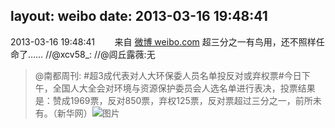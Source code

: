layout: weibo
date: 2013-03-16 19:48:41
---
<meta name="referrer" content="no-referrer" />

2013-03-16 19:48:41  &nbsp;&nbsp;&nbsp;&nbsp;&nbsp;&nbsp; 来自 <a href="http://weibo.com/" rel="nofollow">微博 weibo.com</a>
超三分之一有鸟用，还不照样任命了…… //@xcv58_: //@闾丘露薇:无
>  @南都周刊: #超3成代表对人大环保委人员名单投反对或弃权票#今日下午，全国人大全会对环境与资源保护委员会人选名单进行表决，投票结果是：赞成1969票，反对850票，弃权125票，反对票超过三分之一，前所未有。（新华网） ​​​
>  ![图片](https://ww2.sinaimg.cn/large/61d7cd94jw1e2rs90pu0sj.jpg)
